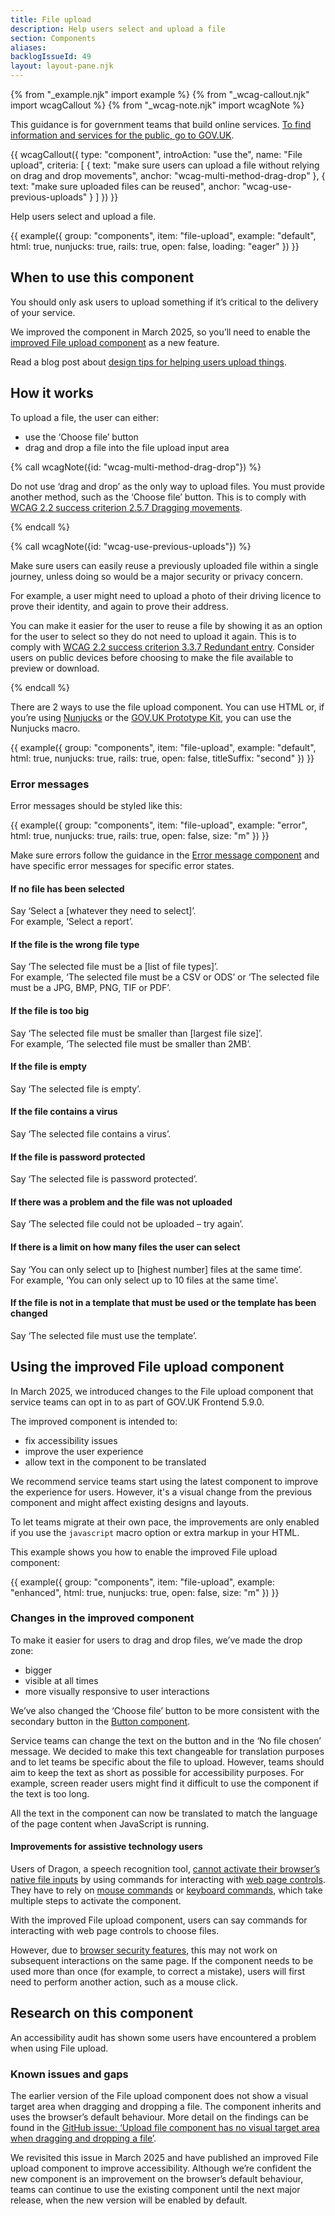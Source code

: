 ```yaml
---
title: File upload
description: Help users select and upload a file
section: Components
aliases:
backlogIssueId: 49
layout: layout-pane.njk
---
```


{% from "_example.njk" import example %}
{% from "_wcag-callout.njk" import wcagCallout %}
{% from "_wcag-note.njk" import wcagNote %}

This guidance is for government teams that build online services. [To find information and services for the public, go to GOV.UK](https://www.gov.uk/).

{{ wcagCallout({
  type: "component",
  introAction: "use the",
  name: "File upload",
  criteria: [
    {
      text: "make sure users can upload a file without relying on drag and drop movements",
      anchor: "wcag-multi-method-drag-drop"
    },
    {
      text: "make sure uploaded files can be reused",
      anchor: "wcag-use-previous-uploads"
    }
  ]
}) }}

Help users select and upload a file.

{{ example({ group: "components", item: "file-upload", example: "default", html: true, nunjucks: true, rails: true, open: false, loading: "eager" }) }}

## When to use this component

You should only ask users to upload something if it’s critical to the delivery of your service.

We improved the component in March 2025, so you’ll need to enable the [improved File upload component](#using-the-improved-file-upload-component) as a new feature.

Read a blog post about [design tips for helping users upload things](https://designnotes.blog.gov.uk/2017/02/14/some-design-tips-for-uploading-things/).

## How it works

To upload a file, the user can either:

- use the ‘Choose file’ button
- drag and drop a file into the file upload input area

{% call wcagNote({id: "wcag-multi-method-drag-drop"}) %}

<p>Do not use ‘drag and drop’ as the only way to upload files. You must provide another method, such as the ‘Choose file’ button. This is to comply with <a href="https://www.w3.org/WAI/WCAG22/Understanding/dragging-movements.html">WCAG 2.2 success criterion 2.5.7 Dragging movements</a>.</p>
{% endcall %}

{% call wcagNote({id: "wcag-use-previous-uploads"}) %}

<p>Make sure users can easily reuse a previously uploaded file within a single journey, unless doing so would be a major security or privacy concern.</p>
<p>For example, a user might need to upload a photo of their driving licence to prove their identity, and again to prove their address.</p>
<p>You can make it easier for the user to reuse a file by showing it as an option for the user to select so they do not need to upload it again. This is to comply with <a href="https://www.w3.org/WAI/WCAG22/Understanding/redundant-entry.html">WCAG 2.2 success criterion 3.3.7 Redundant entry</a>. Consider users on public devices before choosing to make the file available to preview or download. </p>
{% endcall %}

There are 2 ways to use the file upload component. You can use HTML or, if you’re using [Nunjucks](https://mozilla.github.io/nunjucks/) or the [GOV.UK Prototype Kit](https://prototype-kit.service.gov.uk), you can use the Nunjucks macro.

{{ example({ group: "components", item: "file-upload", example: "default", html: true, nunjucks: true, rails: true, open: false, titleSuffix: "second" }) }}

### Error messages

Error messages should be styled like this:

{{ example({ group: "components", item: "file-upload", example: "error", html: true, nunjucks: true, rails: true, open: false, size: "m" }) }}

Make sure errors follow the guidance in the [Error message component](/components/error-message/) and have specific error messages for specific error states.

#### If no file has been selected

Say ‘Select a [whatever they need to select]’.<br>
For example, ‘Select a report’.

#### If the file is the wrong file type

Say ‘The selected file must be a [list of file types]’.<br>
For example, ‘The selected file must be a CSV or ODS’ or ‘The selected file must be a JPG, BMP, PNG, TIF or PDF’.

#### If the file is too big

Say ‘The selected file must be smaller than [largest file size]’.<br>
For example, ‘The selected file must be smaller than 2MB’.

#### If the file is empty

Say ‘The selected file is empty’.

#### If the file contains a virus

Say ‘The selected file contains a virus’.

#### If the file is password protected

Say ‘The selected file is password protected’.

#### If there was a problem and the file was not uploaded

Say ‘The selected file could not be uploaded – try again’.

#### If there is a limit on how many files the user can select

Say ‘You can only select up to [highest number] files at the same time’.<br>
For example, ‘You can only select up to 10 files at the same time’.

#### If the file is not in a template that must be used or the template has been changed

Say ‘The selected file must use the template’.

## Using the improved File upload component

In March 2025, we introduced changes to the File upload component that service teams can opt in to as part of GOV.UK Frontend 5.9.0.

The improved component is intended to:

- fix accessibility issues
- improve the user experience
- allow text in the component to be translated

We recommend service teams start using the latest component to improve the experience for users. However, it's a visual change from the previous component and might affect existing designs and layouts.

To let teams migrate at their own pace, the improvements are only enabled if you use the `javascript` macro option or extra markup in your HTML.

This example shows you how to enable the improved File upload component:

{{ example({ group: "components", item: "file-upload", example: "enhanced", html: true, nunjucks: true, open: false, size: "m" }) }}

### Changes in the improved component

To make it easier for users to drag and drop files, we’ve made the drop zone:

- bigger
- visible at all times
- more visually responsive to user interactions

We’ve also changed the ‘Choose file’ button to be more consistent with the secondary button in the [Button component](/components/button).

Service teams can change the text on the button and in the ‘No file chosen’ message. We decided to make this text changeable for translation purposes and to let teams be specific about the file to upload. However, teams should aim to keep the text as short as possible for accessibility purposes. For example, screen reader users might find it difficult to use the component if the text is too long.

All the text in the component can now be translated to match the language of the page content when JavaScript is running.

#### Improvements for assistive technology users

Users of Dragon, a speech recognition tool, [cannot activate their browser’s native file inputs](https://github.com/alphagov/govuk-frontend/issues/3686) by using commands for interacting with [web page controls](https://www.nuance.com/products/help/dragon/dragon-for-pc/enx/professionalgroup/main/Content/Web/working_with_chrome.htm?Highlight=click%20button). They have to rely on [mouse commands](https://www.nuance.com/products/help/dragon/dragon-for-pc/enx/professionalgroup/main/Content/CommandandControl/using_your_mouse.htm) or [keyboard commands](https://www.nuance.com/products/help/dragon/dragon-for-pc/enx/professionalgroup/main/Content/CommandandControl/using_your_keyboard.htm), which take multiple steps to activate the component.

With the improved File upload component, users can say commands for interacting with web page controls to choose files.

However, due to [browser security features](https://developer.mozilla.org/en-US/docs/Web/Security/User_activation), this may not work on subsequent interactions on the same page. If the component needs to be used more than once (for example, to correct a mistake), users will first need to perform another action, such as a mouse click.

## Research on this component

An accessibility audit has shown some users have encountered a problem when using File upload.

### Known issues and gaps

The earlier version of the File upload component does not show a visual target area when dragging and dropping a file. The component inherits and uses the browser’s default behaviour. More detail on the findings can be found in the [GitHub issue: ‘Upload file component has no visual target area when dragging and dropping a file’](https://github.com/alphagov/govuk-frontend/issues/3685).

We revisited this issue in March 2025 and have published an improved File upload component to improve accessibility. Although we’re confident the new component is an improvement on the browser’s default behaviour, teams can continue to use the existing component until the next major release, when the new version will be enabled by default.
